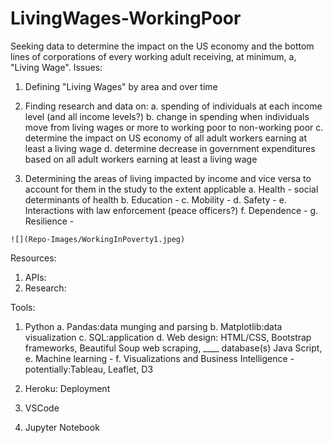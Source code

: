 # LivingWages-WorkingPoor
Seeking data to determine the impact on the US economy and the bottom lines of corporations of every working adult receiving, at minimum, a, "Living Wage".
Issues: 
  1. Defining "Living Wages" by area and over time
  2. Finding research and data on: 
    a. spending of individuals at each income level (and all income levels?)
    b. change in spending when individuals move from living wages or more to working poor to non-working poor
    c. determine the impact on US economy of all adult workers earning at least a living wage 
    d. determine decrease in government expenditures based on all adult workers earning at least a living wage
    
    
  3. Determining the areas of living impacted by income and vice versa to account for them in the study to the extent applicable
    a. Health - social determinants of health
    b. Education - 
    c. Mobility - 
    d. Safety - 
    e. Interactions with law enforcement (peace officers?)
    f. Dependence - 
    g. Resilience - 
    
    ![](Repo-Images/WorkingInPoverty1.jpeg)
    
Resources:
  1. APIs:
  2. Research:


Tools:
  1. Python
    a. Pandas:data munging and parsing
    b. Matplotlib:data visualization
    c. SQL:application
    d. Web design: HTML/CSS, Bootstrap frameworks, Beautiful Soup web scraping, ____ database(s) Java Script,
    e. Machine learning - 
    f. Visualizations and Business Intelligence - potentially:Tableau, Leaflet, D3
    
  2. Heroku: Deployment
  3. VSCode
  4. Jupyter Notebook
    
